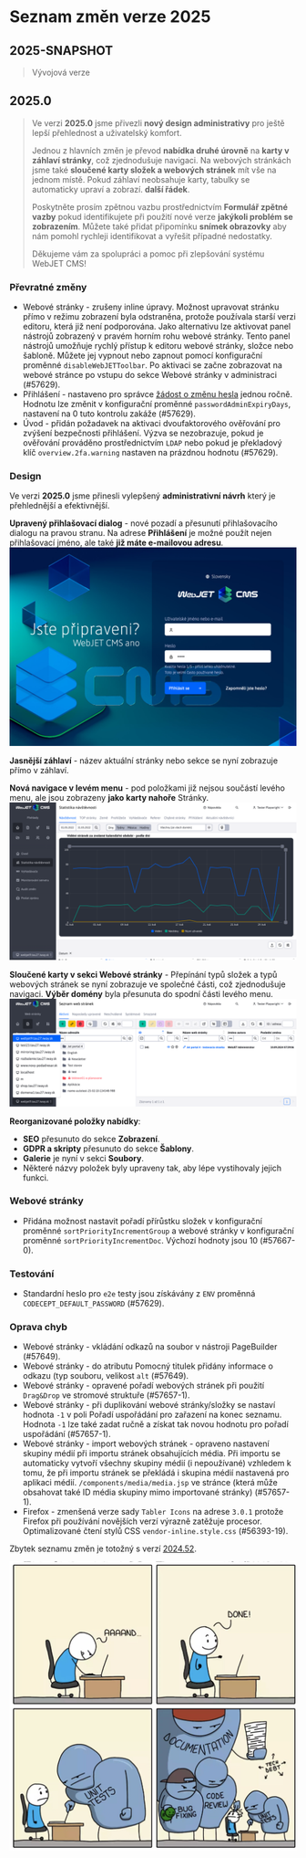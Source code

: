 # Seznam změn verze 2025

## 2025-SNAPSHOT

> Vývojová verze

## 2025.0

> Ve verzi **2025.0** jsme přivezli **nový design administrativy** pro ještě lepší přehlednost a uživatelský komfort.
>
> Jednou z hlavních změn je převod **nabídka druhé úrovně** na **karty v záhlaví stránky**, což zjednodušuje navigaci. Na webových stránkách jsme také **sloučené karty složek a webových stránek** mít vše na jednom místě. Pokud záhlaví neobsahuje karty, tabulky se automaticky upraví a zobrazí. **další řádek**.
>
> Poskytněte prosím zpětnou vazbu prostřednictvím **Formulář zpětné vazby** pokud identifikujete při použití nové verze **jakýkoli problém se zobrazením**. Můžete také přidat připomínku **snímek obrazovky** aby nám pomohl rychleji identifikovat a vyřešit případné nedostatky.
>
> Děkujeme vám za spolupráci a pomoc při zlepšování systému WebJET CMS!

### Převratné změny

- Webové stránky - zrušeny inline úpravy. Možnost upravovat stránku přímo v režimu zobrazení byla odstraněna, protože používala starší verzi editoru, která již není podporována. Jako alternativu lze aktivovat panel nástrojů zobrazený v pravém horním rohu webové stránky. Tento panel nástrojů umožňuje rychlý přístup k editoru webové stránky, složce nebo šabloně. Můžete jej vypnout nebo zapnout pomocí konfigurační proměnné `disableWebJETToolbar`. Po aktivaci se začne zobrazovat na webové stránce po vstupu do sekce Webové stránky v administraci (#57629).
- Přihlášení - nastaveno pro správce [žádost o změnu hesla](sysadmin/pentests/README.md#pravidla-pro-zadávání-hesel) jednou ročně. Hodnotu lze změnit v konfigurační proměnné `passwordAdminExpiryDays`, nastavení na 0 tuto kontrolu zakáže (#57629).
- Úvod - přidán požadavek na aktivaci dvoufaktorového ověřování pro zvýšení bezpečnosti přihlášení. Výzva se nezobrazuje, pokud je ověřování prováděno prostřednictvím `LDAP` nebo pokud je překladový klíč `overview.2fa.warning` nastaven na prázdnou hodnotu (#57629).

### Design

Ve verzi **2025.0** jsme přinesli vylepšený **administrativní návrh** který je přehlednější a efektivnější.

**Upravený přihlašovací dialog** - nové pozadí a přesunutí přihlašovacího dialogu na pravou stranu. Na adrese **Přihlášení** je možné použít nejen přihlašovací jméno, ale také **již máte e-mailovou adresu**. ![](redactor/admin/logon.png)

**Jasnější záhlaví** - název aktuální stránky nebo sekce se nyní zobrazuje přímo v záhlaví.

**Nová navigace v levém menu** - pod položkami již nejsou součástí levého menu, ale jsou zobrazeny **jako karty nahoře** Stránky. ![](redactor/admin/welcome.png)

**Sloučené karty v sekci Webové stránky** - Přepínání typů složek a typů webových stránek se nyní zobrazuje ve společné části, což zjednodušuje navigaci. **Výběr domény** byla přesunuta do spodní části levého menu. ![](redactor/webpages/domain-select.png)

**Reorganizované položky nabídky**:
- **SEO** přesunuto do sekce **Zobrazení**.
- **GDPR a skripty** přesunuto do sekce **Šablony**.
- **Galerie** je nyní v sekci **Soubory**.
- Některé názvy položek byly upraveny tak, aby lépe vystihovaly jejich funkci.

### Webové stránky

- Přidána možnost nastavit pořadí přírůstku složek v konfigurační proměnné `sortPriorityIncrementGroup` a webové stránky v konfigurační proměnné `sortPriorityIncrementDoc`. Výchozí hodnoty jsou 10 (#57667-0).

### Testování

- Standardní heslo pro `e2e` testy jsou získávány z `ENV` proměnná `CODECEPT_DEFAULT_PASSWORD` (#57629).

### Oprava chyb

- Webové stránky - vkládání odkazů na soubor v nástroji PageBuilder (#57649).
- Webové stránky - do atributu Pomocný titulek přidány informace o odkazu (typ souboru, velikost `alt` (#57649).
- Webové stránky - opravené pořadí webových stránek při použití `Drag&Drop` ve stromové struktuře (#57657-1).
- Webové stránky - při duplikování webové stránky/složky se nastaví hodnota `-1` v poli Pořadí uspořádání pro zařazení na konec seznamu. Hodnota `-1` lze také zadat ručně a získat tak novou hodnotu pro pořadí uspořádání (#57657-1).
- Webové stránky - import webových stránek - opraveno nastavení skupiny médií při importu stránek obsahujících média. Při importu se automaticky vytvoří všechny skupiny médií (i nepoužívané) vzhledem k tomu, že při importu stránek se překládá i skupina médií nastavená pro aplikaci médií. `/components/media/media.jsp` ve stránce (která může obsahovat také ID média skupiny mimo importované stránky) (#57657-1).
- Firefox - zmenšená verze sady `Tabler Icons` na adrese `3.0.1` protože Firefox při používání novějších verzí výrazně zatěžuje procesor. Optimalizované čtení stylů CSS `vendor-inline.style.css` (#56393-19).

Zbytek seznamu změn je totožný s verzí [2024.52](CHANGELOG-2024.md).

![meme](_media/meme/2025-0.jpg ":no-zoom")
